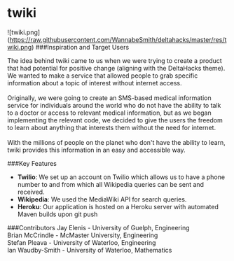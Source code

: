 # twiki
![twiki.png]
(https://raw.githubusercontent.com/WannabeSmith/deltahacks/master/res/twiki.png)
###Inspiration and Target Users

The idea behind twiki came to us when we were trying to create a product that had potential for positive change (aligning with the DeltaHacks theme). We wanted to make a service that allowed people to grab specific information about a topic of interest without internet access. 
<br /> 
<br />
Originally, we were going to create an SMS-based medical information service for individuals around the world who do not have the ability to talk to a doctor or access to relevant medical information, but as we began implementing the relevant code, we decided to give the users the freedom to learn about anything that interests them without the need for internet. 
<br />
<br />
With the millions of people on the planet who don't have the ability to learn, twiki provides this information in an easy and accessible way.

###Key Features

- **Twilio**: We set up an account on Twilio which allows us to have a phone number to and from which all Wikipedia queries can be sent and received.
- **Wikipedia**: We used the MediaWiki API for search queries.
- **Heroku**: Our application is hosted on a Heroku server with automated Maven builds upon git push

###Contributors
Jay Elenis - University of Guelph, Engineering
<br />
Brian McCrindle - McMaster University, Engineering
<br />
Stefan Pleava - University of Waterloo, Engineering
<br />
Ian Waudby-Smith - University of Waterloo, Mathematics
